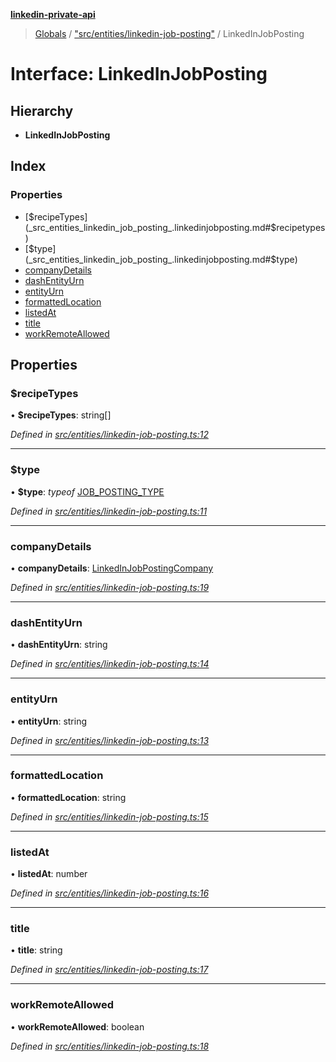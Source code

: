 **[linkedin-private-api](../README.md)**

> [Globals](../globals.md) / ["src/entities/linkedin-job-posting"](../modules/_src_entities_linkedin_job_posting_.md) / LinkedInJobPosting

# Interface: LinkedInJobPosting

## Hierarchy

* **LinkedInJobPosting**

## Index

### Properties

* [$recipeTypes](_src_entities_linkedin_job_posting_.linkedinjobposting.md#$recipetypes)
* [$type](_src_entities_linkedin_job_posting_.linkedinjobposting.md#$type)
* [companyDetails](_src_entities_linkedin_job_posting_.linkedinjobposting.md#companydetails)
* [dashEntityUrn](_src_entities_linkedin_job_posting_.linkedinjobposting.md#dashentityurn)
* [entityUrn](_src_entities_linkedin_job_posting_.linkedinjobposting.md#entityurn)
* [formattedLocation](_src_entities_linkedin_job_posting_.linkedinjobposting.md#formattedlocation)
* [listedAt](_src_entities_linkedin_job_posting_.linkedinjobposting.md#listedat)
* [title](_src_entities_linkedin_job_posting_.linkedinjobposting.md#title)
* [workRemoteAllowed](_src_entities_linkedin_job_posting_.linkedinjobposting.md#workremoteallowed)

## Properties

### $recipeTypes

•  **$recipeTypes**: string[]

*Defined in [src/entities/linkedin-job-posting.ts:12](https://github.com/cosiall/linkedin-private-api/blob/f0f3775/src/entities/linkedin-job-posting.ts#L12)*

___

### $type

•  **$type**: *typeof* [JOB\_POSTING\_TYPE](../modules/_src_entities_linkedin_job_posting_.md#job_posting_type)

*Defined in [src/entities/linkedin-job-posting.ts:11](https://github.com/cosiall/linkedin-private-api/blob/f0f3775/src/entities/linkedin-job-posting.ts#L11)*

___

### companyDetails

•  **companyDetails**: [LinkedInJobPostingCompany](_src_entities_linkedin_job_posting_.linkedinjobpostingcompany.md)

*Defined in [src/entities/linkedin-job-posting.ts:19](https://github.com/cosiall/linkedin-private-api/blob/f0f3775/src/entities/linkedin-job-posting.ts#L19)*

___

### dashEntityUrn

•  **dashEntityUrn**: string

*Defined in [src/entities/linkedin-job-posting.ts:14](https://github.com/cosiall/linkedin-private-api/blob/f0f3775/src/entities/linkedin-job-posting.ts#L14)*

___

### entityUrn

•  **entityUrn**: string

*Defined in [src/entities/linkedin-job-posting.ts:13](https://github.com/cosiall/linkedin-private-api/blob/f0f3775/src/entities/linkedin-job-posting.ts#L13)*

___

### formattedLocation

•  **formattedLocation**: string

*Defined in [src/entities/linkedin-job-posting.ts:15](https://github.com/cosiall/linkedin-private-api/blob/f0f3775/src/entities/linkedin-job-posting.ts#L15)*

___

### listedAt

•  **listedAt**: number

*Defined in [src/entities/linkedin-job-posting.ts:16](https://github.com/cosiall/linkedin-private-api/blob/f0f3775/src/entities/linkedin-job-posting.ts#L16)*

___

### title

•  **title**: string

*Defined in [src/entities/linkedin-job-posting.ts:17](https://github.com/cosiall/linkedin-private-api/blob/f0f3775/src/entities/linkedin-job-posting.ts#L17)*

___

### workRemoteAllowed

•  **workRemoteAllowed**: boolean

*Defined in [src/entities/linkedin-job-posting.ts:18](https://github.com/cosiall/linkedin-private-api/blob/f0f3775/src/entities/linkedin-job-posting.ts#L18)*
